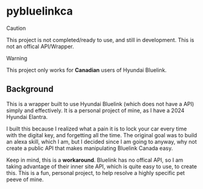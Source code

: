 # pybluelinkca

> [!CAUTION]
> This project is not completed/ready to use, and still in development. This is not an offical API/Wrapper.

> [!WARNING]
> This project only works for **Canadian** users of Hyundai Bluelink.

## Background
This is a wrapper built to use Hyundai Bluelink (which does not have a API) simply and effectively. It is a personal project of mine, as I have a 2024 Hyundai Elantra.

I built this because I realized what a pain it is to lock your car every time with the digital key, and forgetting all the time. The original goal was to build an alexa skill, which I am, but I decided since I am going to anyway, why not create a public API that makes manipulating Bluelink Canada easy.

Keep in mind, this is a **workaround**. Bluelink has no offical API, so I am taking advantage of their inner site API, which is quite easy to use, to create this. This is a fun, personal project, to help resolve a highly specific pet peeve of mine.